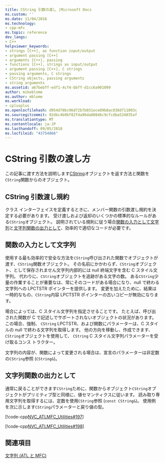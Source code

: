 ```yaml
---
title: CString 引数の渡し |Microsoft Docs
ms.custom: ''
ms.date: 11/04/2016
ms.technology:
- cpp-mfc
ms.topic: reference
dev_langs:
- C++
helpviewer_keywords:
- strings [C++], as function input/output
- argument passing [C++]
- arguments [C++], passing
- functions [C++], strings as input/output
- argument passing [C++], C strings
- passing arguments, C strings
- CString objects, passing arguments
- string arguments
ms.assetid: a67bebff-edf1-4cf4-bbff-d1cc6a901099
author: mikeblome
ms.author: mblome
ms.workload:
- cplusplus
ms.openlocfilehash: d954d78bc96d72b7b031ece89b8ac038d711093c
ms.sourcegitcommit: 92dbc4b9bf82fda96da80846c9cfcdba524035af
ms.translationtype: MT
ms.contentlocale: ja-JP
ms.lasthandoff: 09/05/2018
ms.locfileid: "43754866"
---
```

# <a name="cstring-argument-passing"></a>CString 引数の渡し方

この記事に渡す方法を説明します[CString](../atl-mfc-shared/reference/cstringt-class.md)オブジェクトを返す方法と関数を`CString`関数からのオブジェクト。

##  <a name="_core_cstring_argument.2d.passing_conventions"></a> CString 引数渡し規約

クラス インターフェイスを定義するときに、メンバー関数の引数渡し規約を決定する必要があります。 受け渡しおよび返却のいくつかの標準的なルールがある`CString`オブジェクト。 説明されている規則に従う場合[関数の入力として文字列](#_core_strings_as_function_inputs)と[文字列関数の出力として](#_core_strings_as_function_outputs)、効率的で適切なコードが必要です。

##  <a name="_core_strings_as_function_inputs"></a> 関数の入力として文字列

使用する最も効率的で安全な方法を`CString`呼び出された関数でオブジェクトが渡す、`CString`関数オブジェクト。 その名前にかかわらず、`CString`オブジェクト、として保存されません文字列内部的には null 終端文字を含む C スタイル文字列。 代わりに、`CString`オブジェクトを追跡がある文字の数。 ある`CString`少量の作業することが重要なは、常にそのコードがある場合になり、null で終わる文字列への LPCTSTR ポインターを提供します。 変更を加えたために、結果は一時的なもの、`CString`内容 LPCTSTR ポインターの古いコピーが無効になります。

場合によっては、C スタイル文字列を指定させることです。 たとえば、呼び出された関数が C で記述しでサポートされないオブジェクトの状況があります。 この場合、強制、 `CString` LPCTSTR、および関数にパラメーターは、C スタイルの null で終わる文字列を取得します。 他の方向を移動し、作成できます、`CString`オブジェクトを使用して、 `CString` C スタイル文字列パラメーターを受け取るコンス トラクター。

文字列の内容が、関数によって変更される場合は、宣言のパラメーターは非定数の`CString`参照 (`CString&`)。

##  <a name="_core_strings_as_function_outputs"></a> 文字列関数の出力として

通常に戻ることができます`CString`ために、関数からオブジェクト`CString`オブジェクトがプリミティブ型と同様に、値セマンティクスに従います。 読み取り専用文字列を取得するには、定数を使用`CString`参照 (`const CString&`)。 使用例を次に示します`CString`パラメーターと戻り値の型。

[!code-cpp[NVC_ATLMFC_Utilities#197](../atl-mfc-shared/codesnippet/cpp/cstring-argument-passing_1.cpp)]

[!code-cpp[NVC_ATLMFC_Utilities#198](../atl-mfc-shared/codesnippet/cpp/cstring-argument-passing_2.cpp)]

## <a name="see-also"></a>関連項目

[文字列 (ATL と MFC)](../atl-mfc-shared/strings-atl-mfc.md)

